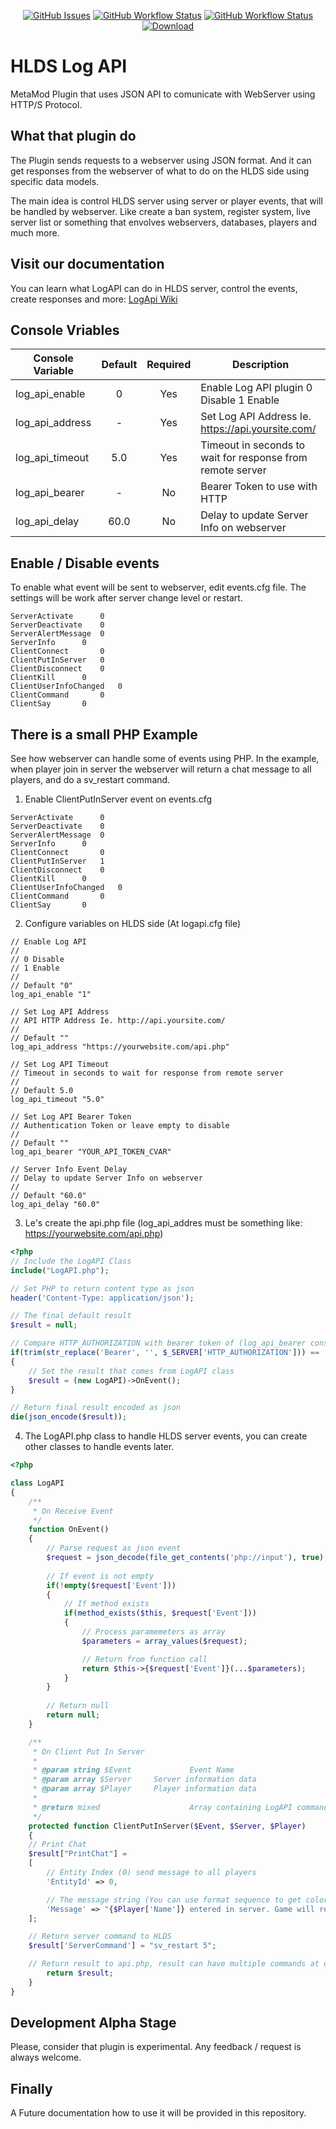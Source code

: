 <p align="center">
    <a href="https://github.com/SmileYzn/LogApi/issues"><img alt="GitHub Issues" src="https://img.shields.io/github/issues-raw/smileyzn/LogApi?style=flat-square"></a>
    <a href="https://github.com/SmileYzn/LogApi/actions"><img alt="GitHub Workflow Status" src="https://img.shields.io/github/actions/workflow/status/SmileYzn/LogApi/msbuild.yml?branch=main&label=Windows&style=flat-square"></a>
    <a href="https://github.com/SmileYzn/LogApi/actions"><img alt="GitHub Workflow Status" src="https://img.shields.io/github/actions/workflow/status/smileyzn/LogApi/makefile.yml?branch=main&label=Linux&style=flat-square"></a>
    <a href="https://github.com/SmileYzn/LogApi/releases/latest"><img src="https://img.shields.io/github/downloads/SmileYzn/LogApi/total?label=Download%40latest&style=flat-square&logo=github&logoColor=white" alt="Download"></a>
</p>

# HLDS Log API
MetaMod Plugin that uses JSON API to comunicate with WebServer using HTTP/S Protocol.

## What that plugin do
The Plugin sends requests to a webserver using JSON format.
And it can get responses from the webserver of what to do on the HLDS side using specific data models.

The main idea is control HLDS server using server or player events, that will be handled by webserver.
Like create a ban system, register system, live server list or something that envolves webservers, databases, players and much more.

## Visit our documentation
You can learn what LogAPI can do in HLDS server, control the events, create responses and more: [LogApi Wiki](https://github.com/SmileYzn/LogApi/wiki)

## Console Vriables
| Console Variable | Default | Required | Description                                                |
|------------------|:-------:|:--------:|------------------------------------------------------------|
| log_api_enable   |    0    |    Yes   | Enable Log API plugin 0 Disable 1 Enable                   |
| log_api_address  |    -    |    Yes   | Set Log API Address Ie. https://api.yoursite.com/          |
| log_api_timeout  |   5.0   |    Yes   | Timeout in seconds to wait for response from remote server |
| log_api_bearer   |    -    |    No    | Bearer Token to use with HTTP                              |
| log_api_delay    |   60.0  |    No    | Delay to update Server Info on webserver                   |

## Enable / Disable events
To enable what event will be sent to webserver, edit events.cfg file.
The settings will be work after server change level or restart.

```
ServerActivate 		0
ServerDeactivate 	0
ServerAlertMessage 	0
ServerInfo 		0
ClientConnect 		0
ClientPutInServer 	0
ClientDisconnect 	0
ClientKill 		0
ClientUserInfoChanged 	0
ClientCommand 		0
ClientSay 		0
```

## There is a small PHP Example
See how webserver can handle some of events using PHP.
In the example, when player join in server the webserver will return a chat message to all players, and do a sv_restart command.

1. Enable ClientPutInServer event on events.cfg
```
ServerActivate 		0
ServerDeactivate 	0
ServerAlertMessage 	0
ServerInfo 		0
ClientConnect 		0
ClientPutInServer 	1
ClientDisconnect 	0
ClientKill 		0
ClientUserInfoChanged 	0
ClientCommand 		0
ClientSay 		0
```

2. Configure variables on HLDS side (At logapi.cfg file)
```
// Enable Log API
//
// 0 Disable
// 1 Enable
//
// Default "0"
log_api_enable "1"

// Set Log API Address
// API HTTP Address Ie. http://api.yoursite.com/
//
// Default ""
log_api_address "https://yourwebsite.com/api.php"

// Set Log API Timeout
// Timeout in seconds to wait for response from remote server
//
// Default 5.0
log_api_timeout "5.0"

// Set Log API Bearer Token
// Authentication Token or leave empty to disable
//
// Default ""
log_api_bearer "YOUR_API_TOKEN_CVAR"

// Server Info Event Delay
// Delay to update Server Info on webserver
//
// Default "60.0"
log_api_delay "60.0"
```

3. Le's create the api.php file (log_api_addres must be something like: https://yourwebsite.com/api.php)
```PHP
<?php
// Include the LogAPI Class
include("LogAPI.php");

// Set PHP to return content type as json
header('Content-Type: application/json');

// The final default result
$result = null;

// Compare HTTP_AUTHORIZATION with bearer token of (log_api_bearer console variable on HLDS)
if(trim(str_replace('Bearer', '', $_SERVER['HTTP_AUTHORIZATION'])) == 'YOUR_API_TOKEN_CVAR')
{
	// Set the result that comes from LogAPI class
	$result = (new LogAPI)->OnEvent();  
}

// Return final result encoded as json
die(json_encode($result));
```

4. The LogAPI.php class to handle HLDS server events, you can create other classes to handle events later.
```PHP
<?php

class LogAPI
{
    /**
     * On Receive Event 
     */
    function OnEvent()
    {
        // Parse request as json event
        $request = json_decode(file_get_contents('php://input'), true);
        
        // If event is not empty
        if(!empty($request['Event']))
        {
            // If method exists
            if(method_exists($this, $request['Event']))
            {
                // Process paramemeters as array
                $parameters = array_values($request);

                // Return from function call
                return $this->{$request['Event']}(...$parameters);                
            }
        }
        
        // Return null
        return null;
    }

    /**
     * On Client Put In Server
     * 
     * @param string $Event             Event Name
     * @param array $Server		Server information data
     * @param array $Player		Player information data
     * 
     * @return mixed                    Array containing LogAPI commands or null
     */
    protected function ClientPutInServer($Event, $Server, $Player)
    {
	// Print Chat
	$result["PrintChat"] =
	[
		// Entity Index (0) send message to all players
		'EntityId' => 0,

		// The message string (You can use format sequence to get colors in chat)
		'Message' => "{$Player['Name']} entered in server. Game will restart in ^35^1 seconds..."
	];

	// Return server command to HLDS
	$result['ServerCommand'] = "sv_restart 5";

	// Return result to api.php, result can have multiple commands at once
        return $result;
    }
}
```

## Development Alpha Stage
Please, consider that plugin is experimental. Any feedback / request is always welcome.

## Finally
A Future documentation how to use it will be provided in this repository.

